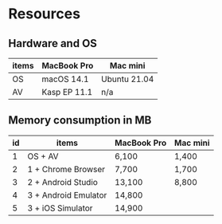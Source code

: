 # Resources

## Hardware and OS

items | MacBook Pro  | Mac mini
----- | ------------ | ------------
OS    | macOS 14.1   | Ubuntu 21.04
AV    | Kasp EP 11.1 | n/a

## Memory consumption in MB

id | items                | MacBook Pro | Mac mini
-- | -------------------- | ----------- | --------
1  | OS + AV              |  6,100 |  1,400
2  | 1 + Chrome Browser   |  7,700 |  1,700
3  | 2 + Android Studio   | 13,100 |  8,800
4  | 3 + Android Emulator | 14,800 |
5  | 3 + iOS Simulator    | 14,900 |
